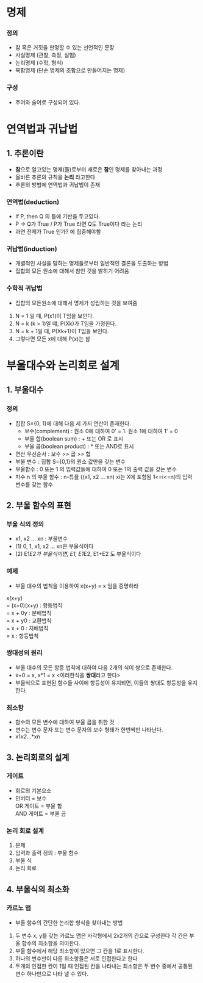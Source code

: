 # 명제

### 정의
- 참 혹은 거짓을 판명할 수 있는 선언적인 문장
- 사실명제 (관찰, 측정, 실험)
- 논리명제 (수학, 형식)
- 복합명제 (단순 명제의 조합으로 만들어지는 명제)

### 구성
- 주어와 술어로 구성되어 있다.

# 연역법과 귀납법
## 1. 추론이란
- **참**으로 알고있는 명제(들)로부터 새로은 **참**인 명제를 찾아내는 과정
- 올바른 추론의 규칙을 
**논리** 라고한다
- 추론의 방법에 연역법과 귀납법이 존재

### 연역법(deduction)
- If P, then Q 의 틀에 기반을 두고있다.
- P -> Q가 True / P가 True 라면 Q도 True이다 라는 논리
- 과연 전제가 True 인가? 에 집중해야함

### 귀납법(induction)
- 개별적인 사실을 말하는 명제들로부터 일반적인 결론을 도출하는 방법
- 집합의 모든 원소에 대해서 참인 것을 밝히기 어려움

### 수학적 귀납법
- 집합의 모든원소에 대해서 명제가 성립하는 것을 보여줌
1. N = 1 일 때, P(x1)이 T임을 보인다.
2. N = k (k > 1)일 떄, P(Xk)가 T임을 가정한다.
3. N = k + 1일 때, P(Xk+1)이 T임을 보인다.
4. 그렇다면 모든 x에 대해 P(x)는 참

# 부울대수와 논리회로 설계
## 1. 부울대수
### 정의
- 집합 S={0, 1}에 대해 다음 세 가지 연산이 존재한다.
    - 보수(complement) : 원소 0에 대하여 0' = 1. 원소 1에 대하여 1' = 0
    - 부울 합(boolean sum) : + 또는 OR 로 표시
    - 부울 곱(boolean product) : * 또는 AND로 표시
- 연산 우선순서 : 보수 >> 곱 >> 합
- 부울 변수 : 집합 S={0,1}의 원소 값만을 갖는 변수
- 부울함수 : 0 또는 1 의 입력값들에 대하여 0 또는 1의 출력 값을 갖는 변수
- 차수 n 의 부울 함수 : n-튜플 {(x1, x2 ... xn) xi는 X에 포함됨 1<=i<=n}의 입력 변수를 갖는 함수 

## 2. 부울 함수의 표현
### 부울 식의 정의
- x1, x2 ... xn : 부울변수
- (1) 0, 1, x1, x2 ... xn은 부울식이다
- (2) E1*E2가 부울식이면, E1, E1*E2, E1+E2 도 부울식이다

### 예제
- 부울 대수의 법칙을 이용하여 x(x+y) = x 임을 증명하라

x(x+y) <br>
= (x+0)(x+y) : 항등법칙 <br>
= x + 0y     : 분배법칙<br>
= x + y0     : 교환법칙<br>
= x + 0      : 지배법칙<br>
= x          : 항등법칙 

### 쌍대성의 원리
- 부울 대수의 모든 항등 법칙에 대하여 다음 2개의 식이 쌍으로 존재한다.
- x+0 = x, x*1 = x <이러한식을 **쌍대**라고 한다>
- 부울식으로 표현된 함수들 사이에 항등성이 유지되면, 이들의 쌍대도 항등성을 유지한다.

### 최소항
- 함수의 모든 변수에 대하여 부울 곱을 취한 것
- 변수는 변수 문자 또는 변수 문자의 보수 형태가 한번씩만 나타난다.
- x1*x2*...*xn


## 3. 논리회로의 설계
### 게이트
- 회로의 기본요소
- 인버터 = 보수 <br> OR 게이트 = 부울 합 <br> AND 게이트 = 부울 곱

### 논리 회로 설계
1. 문제
2. 입력과 출력 정의 : 부울 함수
3. 부울 식
4. 논리 회로

## 4. 부울식의 최소화
### 카르노 맵
- 부울 함수의 간단한 논리합 형식을 찾아내는 방법
1. 두 변수 x, y를 갖는 카르노 맵은 사각형에서 2x2개의 칸으로 구성한다 각 칸은 부울 함수의 최소항을 의미한다.
2. 부울 함수에서 해당 최소항이 있으면 그 칸을 1로 표시한다.
3. 하나의 변수만이 다른 최소항들은 서로 인접한다고 한다
4. 두개의 인접한 칸이 1일 때 인접된 칸을 나타내는 최소항은 두 변수 중에서 공통된 변수 하나만으로 나타 낼 수 있다.
